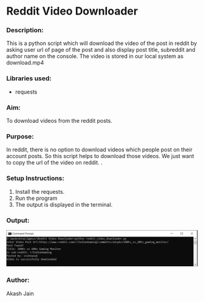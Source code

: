# Reddit Video Downloader

### Description:


This is a python script which will download the video of the post in reddit by asking user url of page of the post and also display post title,
subreddit and author name on the console. The video is stored in our local system as download.mp4
### Libraries used:

- requests

### Aim:

To download videos from the reddit posts. 

### Purpose: 

In reddit, there is no option to download videos which people 
post on their account posts. So this script helps to download those videos. 
We just want to copy the url of the video on reddit. . 

### Setup Instructions:

1. Install the requests.
2. Run the program
3. The output is displayed in the terminal.

### Output:

<img src='Images/output.png'>

### Author:

Akash Jain

